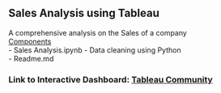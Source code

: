 ## Sales Analysis using Tableau
A comprehensive analysis on the Sales of a company <br> <u> Components </u>
<br> - Sales Analysis.ipynb - Data cleaning using Python
<br> - Readme.md
<br>
### Link to Interactive Dashboard: [Tableau Community](https://public.tableau.com/app/profile/prateek.ganigi/viz/ValueInc_SalesAnalysis_16606337694880/Dashboard1)
